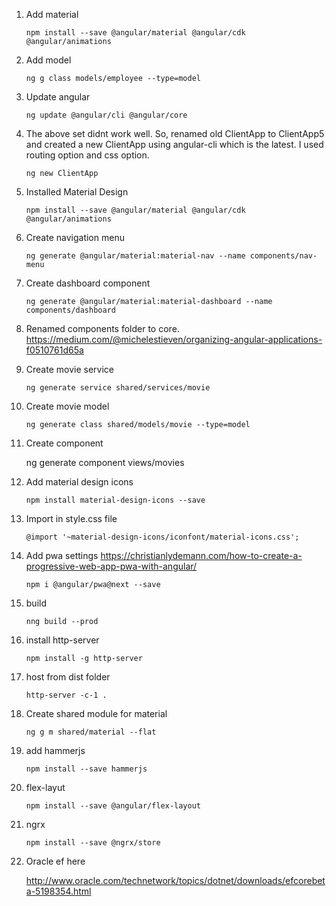 
1. Add material

    `npm install --save @angular/material @angular/cdk @angular/animations`

2. Add model

    `ng g class models/employee --type=model`

3. Update angular

    `ng update @angular/cli @angular/core`

4. The above set didnt work well. So, renamed old ClientApp to ClientApp5 and created a new ClientApp using angular-cli which is the latest. I used routing option and css option.

    `ng new ClientApp`

5. Installed Material Design

    `npm install --save @angular/material @angular/cdk @angular/animations`

6. Create navigation menu

    `ng generate @angular/material:material-nav --name components/nav-menu`

7. Create dashboard component

    `ng generate @angular/material:material-dashboard --name components/dashboard`

8. Renamed components folder to core. https://medium.com/@michelestieven/organizing-angular-applications-f0510761d65a

9. Create movie service

    `ng generate service shared/services/movie`

10. Create movie model

    `ng generate class shared/models/movie --type=model`

11. Create component

    ng generate component views/movies

12. Add material design icons

    `npm install material-design-icons --save`

13. Import in style.css file

    `@import '~material-design-icons/iconfont/material-icons.css';`

14. Add pwa settings https://christianlydemann.com/how-to-create-a-progressive-web-app-pwa-with-angular/

    `npm i @angular/pwa@next --save`

15. build

    `nng build --prod`

16. install http-server

    `npm install -g http-server`

17. host from dist folder

    `http-server -c-1 .`

18. Create shared module for material

    `ng g m shared/material --flat`

19. add hammerjs

    `npm install --save hammerjs`

20. flex-layut

    `npm install --save @angular/flex-layout`

21. ngrx

    `npm install --save @ngrx/store`


22. Oracle ef here

    http://www.oracle.com/technetwork/topics/dotnet/downloads/efcorebeta-5198354.html